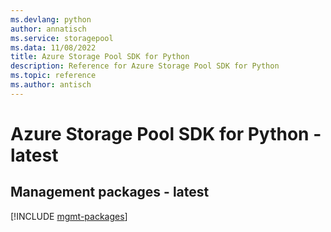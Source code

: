 ```yaml
---
ms.devlang: python
author: annatisch
ms.service: storagepool
ms.data: 11/08/2022
title: Azure Storage Pool SDK for Python
description: Reference for Azure Storage Pool SDK for Python
ms.topic: reference
ms.author: antisch
---
```

# Azure Storage Pool SDK for Python - latest

## Management packages - latest
[!INCLUDE [mgmt-packages](storage-pool-mgmt-index.md)]
